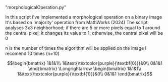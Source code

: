 
"morphologicalOperation.py"

In this script i've implemented a morphological operation on a binary image 
It's based on 'majority' operation from MathWorks (2024)
The script analyses 3x3 neighborhood; if there are 5 or more
pixels equal to 1 around the central pixel; it changes its value 
to 1; otherwise, the central pixel will be 0 

n is the number of times the algorithm will be applied on the image
I recomend 10 times (n=10)


$$\begin{bmatrix}
	1&1&1\\
	1&\text{\textcolor{purple}{\textbf{0}}}&0\\
	0&1&1
\end{bmatrix}
\Longrightarrow
\begin{bmatrix}
	1&1&1\\
	1&\text{\textcolor{purple}{\textbf{1}}}&0\\
	0&1&1
\end{bmatrix}$$
